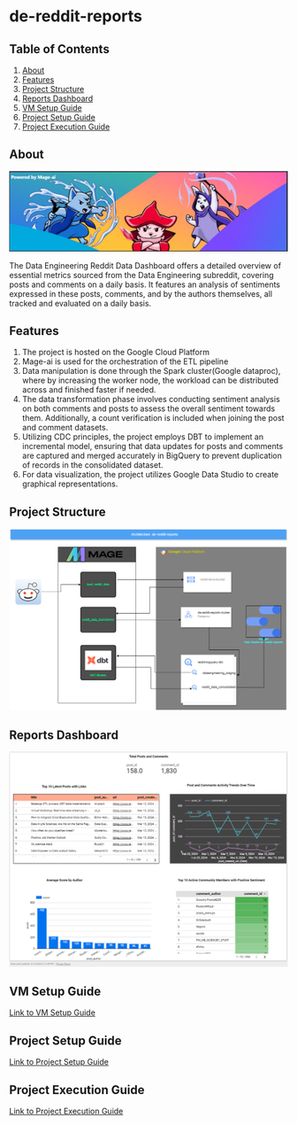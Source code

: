 # de-reddit-reports


## Table of Contents
1. [About](#about)
2. [Features](#features)
3. [Project Structure](#project-structure)
4. [Reports Dashboard](#reports-dashboard)
4. [VM Setup Guide](#vm-setup-guide)
5. [Project Setup Guide](#project-setup-guide)
6. [Project Execution Guide](#project-execution-guide)

## About  
![mage_ai_image](./README_resources/mage_ai_image.PNG)
<!-- <div style="position: relative;">
  <img src="https://github.com/mage-ai/assets/blob/main/mascots/mascots-shorter.jpeg?raw=true" style="width: 100%;">
  <div style="position: absolute; top: 5px; left: 5px; color: white; font-size: 18px; font-weight: bold;">
    Powered by Mage-ai
  </div>
</div> -->
  
The Data Engineering Reddit Data Dashboard offers a detailed overview of essential metrics sourced from the Data Engineering subreddit, covering posts and comments on a daily basis. It features an analysis of sentiments expressed in these posts, comments, and by the authors themselves, all tracked and evaluated on a daily basis.

## Features
1. The project is hosted on the Google Cloud Platform 
2. Mage-ai is used for the orchestration of the ETL pipeline 
3. Data manipulation is done through the Spark cluster(Google dataproc), where by increasing the worker node, the workload can be distributed across and finished faster if needed.
4. The data transformation phase involves conducting sentiment analysis on both comments and posts to assess the overall sentiment towards them. Additionally, a count verification is included when joining the post and comment datasets.
5. Utilizing CDC principles, the project employs DBT to implement an incremental model, ensuring that data updates for posts and comments are captured and merged accurately in BigQuery to prevent duplication of records in the consolidated dataset. 
6. For data visualization, the project utilizes Google Data Studio to create graphical representations.

## Project Structure

<img src="./README_resources/de-reddit-reports-architecture.drawio (2).png" alt="project_structure" width="1200"/>  

## Reports Dashboard  
![data_studio_de-report](./README_resources/data_studio_de-report_20240314.PNG)  

## VM Setup Guide
[Link to VM Setup Guide](./vm_setup.md)

## Project Setup Guide  
[Link to Project Setup Guide](./project_setup.md)

## Project Execution Guide  
[Link to Project Execution Guide](./project_execution_guide.md) 



